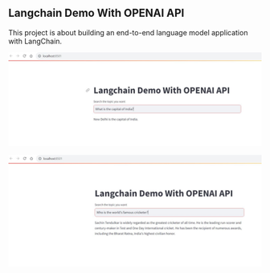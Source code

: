 ## Langchain Demo With OPENAI API

This project is about building an end-to-end language model application with LangChain.



<p align="center">
  <img src="capital.JPG" width="600">
</p>


<p align="center">
  <img src="cricketer.JPG" width="600">
</p>